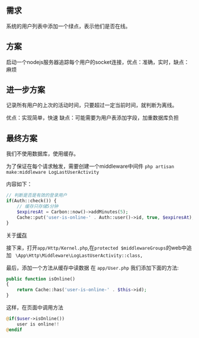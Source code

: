 ## 需求

系统的用户列表中添加一个绿点，表示他们是否在线。

## 方案

启动一个nodejs服务器追踪每个用户的socket连接，优点：准确，实时，缺点：麻烦

## 进一步方案

记录所有用户的上次的活动时间，只要超过一定当前时间，就判断为离线。

优点：实现简单，快速
缺点：可能需要为用户表添加字段，加重数据库负担

## 最终方案

我们不使用数据库，使用缓存。

为了保证在每个请求触发，需要创建一个middleware中间件
`php artisan make:middleware LogLastUserActivity`

内容如下：
```php
// 判断是否是有效的登录用户
if(Auth::check()) {
    // 缓存只存储5分钟
    $expiresAt = Carbon::now()->addMinutes(5);
    Cache::put('user-is-online-' . Auth::user()->id, true, $expiresAt);
}
```

关于[缓存](https://learnku.com/docs/laravel/6.x/cache/5160)

接下来，打开`app/Http/Kernel.php`,在`protected $middlewareGroups`的web中追加
` \App\Http\Middleware\LogLastUserActivity::class,`

最后，添加一个方法从缓存中读数据
在 `app/User.php` 我们添加下面的方法:
```php
public function isOnline()
{
    return Cache::has('user-is-online-' . $this->id);
}
```
这样，在页面中调用方法
```php
@if($user->isOnline())
    user is online!!
@endif
```

